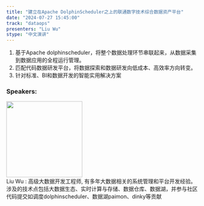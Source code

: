 ```yaml
---
title: "建立在Apache DolphinScheduler之上的联通数字技术综合数据资产平台"
date: "2024-07-27 15:45:00" 
track: "dataops"
presenters: "Liu Wu"
stype: "中文演讲"
---
```

1. 基于Apache dolphinscheduler，将整个数据处理环节串联起来，从数据采集到数据应用的全程运行管理。
2. 匹配代码数据研发平台，将数据探索和数据研发向低成本、高效率方向转变。
3. 针对标准、BI和数据开发的智能实用解决方案
 ### Speakers: 
 <img src="https://sessionize.com/image/513e-400o400o1-4dcaPbSfbSiNcACiQZqh3J.png" width="200" /><br>Liu Wu : 高级大数据开发工程师, 有多年大数据相关的系统管理和平台开发经验。涉及的技术点包括大数据生态、实时计算与存储、数据仓库、数据湖，并参与社区代码提交如调度dolphinscheduler、数据湖paimon、dinky等贡献
 <br><br>